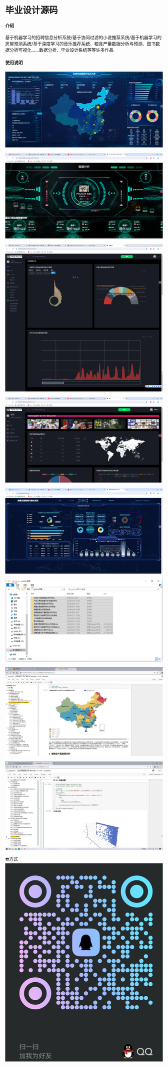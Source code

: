 # 毕业设计源码

#### 介绍
基于机器学习的招聘信息分析系统/基于协同过滤的小说推荐系统/基于机器学习的房屋预测系统/基于深度学习的音乐推荐系统、粮食产量数据分析与预测、图书数据分析可视化……数据分析、毕业设计系统等等许多作品



#### 使用说明
![输入图片说明](%E6%95%B0%E6%8D%AE%E5%8F%AF%E8%A7%86%E5%8C%96%E5%A4%A7%E5%B1%8F.png)


![输入图片说明](%E8%BF%90%E5%8A%A8%E5%91%98.png)

![输入图片说明](%E8%BF%90%E5%8A%A8%E5%91%981.png)

![输入图片说明](%E8%BF%90%E5%8A%A8%E5%91%982.png)

![输入图片说明](%E6%88%BF%E5%B1%8B%E4%BA%A4%E6%98%93%E6%95%B0%E6%8D%AE.png)

![输入图片说明](%E6%88%90%E5%93%81.png)

![输入图片说明](%E7%B2%AE%E9%A3%9F%E4%BA%A7%E9%87%8F%E6%95%B0%E6%8D%AE%E5%88%86%E6%9E%90.png)

![输入图片说明](%E5%9B%BE%E4%B9%A6%E6%95%B0%E6%8D%AE%E5%88%86%E6%9E%90.jpg)

☎️方式
![输入图片说明](Qq.png)




